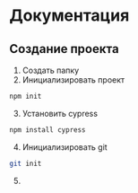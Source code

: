 # Документация

## Создание проекта 

1. Создать папку
2. Инициализировать проект

```bash
npm init
```

3. Установить cypress

```bash
npm install cypress
```
4. Инициализировать git

```bash
git init
```

5. 